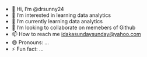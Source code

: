 - 👋 Hi, I’m @drsunny24
- 👀 I’m interested in learning data analytics
- 🌱 I’m currently learning data analytics
- 💞️ I’m looking to collaborate on memebers of Github
- 📫 How to reach me idakasundaysunday@yahoo.com
- 😄 Pronouns: ...
- ⚡ Fun fact: ...

<!---
drsunny24/drsunny24 is a ✨ special ✨ repository because its `README.md` (this file) appears on your GitHub profile.
You can click the Preview link to take a look at your changes.
--->
